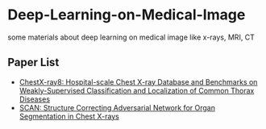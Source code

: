 # Deep-Learning-on-Medical-Image
some materials about deep learning on medical image like x-rays, MRI, CT

## Paper List

* [ChestX-ray8: Hospital-scale Chest X-ray Database and Benchmarks on Weakly-Supervised Classification and Localization of Common Thorax Diseases](https://arxiv.org/abs/1705.02315)
* [SCAN: Structure Correcting Adversarial Network for Organ Segmentation in Chest X-rays](https://arxiv.org/abs/1703.08770)


